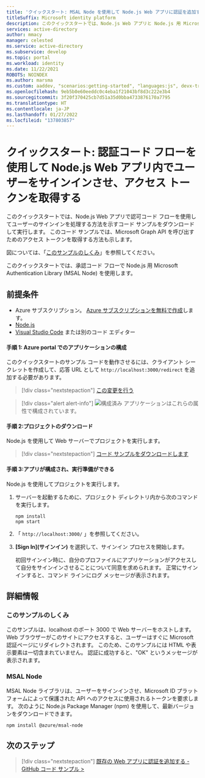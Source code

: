```yaml
---
title: 'クイックスタート: MSAL Node を使用して Node.js Web アプリに認証を追加する | Azure'
titleSuffix: Microsoft identity platform
description: このクイックスタートでは、Node.js Web アプリと Node.js 用 Microsoft Authentication Library (MSAL) を使用して認証を実装する方法について学習します。
services: active-directory
author: mmacy
manager: celested
ms.service: active-directory
ms.subservice: develop
ms.topic: portal
ms.workload: identity
ms.date: 11/22/2021
ROBOTS: NOINDEX
ms.author: marsma
ms.custom: aaddev, "scenarios:getting-started", "languages:js", devx-track-js, mode-api
ms.openlocfilehash: 9eb5b0e60eeddc0c4eba1f21043bf8d3c222e3b4
ms.sourcegitcommit: 3f20f370425cb7d51a35d0bba4733876170a7795
ms.translationtype: HT
ms.contentlocale: ja-JP
ms.lasthandoff: 01/27/2022
ms.locfileid: "137803857"
---
```

# <a name="quickstart-sign-in-users-and-get-an-access-token-in-a-nodejs-web-app-using-the-auth-code-flow"></a>クイックスタート: 認証コード フローを使用して Node.js Web アプリ内でユーザーをサインインさせ、アクセス トークンを取得する

このクイックスタートでは、Node.js Web アプリで認可コード フローを使用してユーザーのサインインを処理する方法を示すコード サンプルをダウンロードして実行します。 このコード サンプルでは、Microsoft Graph API を呼び出すためのアクセス トークンを取得する方法も示します。

図については、「[このサンプルのしくみ](#how-the-sample-works)」を参照してください。

このクイックスタートでは、承認コード フローで Node.js 用 Microsoft Authentication Library (MSAL Node) を使用します。

## <a name="prerequisites"></a>前提条件

* Azure サブスクリプション。 [Azure サブスクリプションを無料で作成](https://azure.microsoft.com/free/?WT.mc_id=A261C142F)します。
* [Node.js](https://nodejs.org/en/download/)
* [Visual Studio Code](https://code.visualstudio.com/download) または別のコード エディター

#### <a name="step-1-configure-the-application-in-azure-portal"></a>手順 1: Azure portal でのアプリケーションの構成
このクイックスタートのサンプル コードを動作させるには、クライアント シークレットを作成して、応答 URL として `http://localhost:3000/redirect` を追加する必要があります。
> [!div class="nextstepaction"]
> [この変更を行う]()

> [!div class="alert alert-info"]
> ![構成済み](media/quickstart-v2-windows-desktop/green-check.png) アプリケーションはこれらの属性で構成されています。

#### <a name="step-2-download-the-project"></a>手順 2:プロジェクトのダウンロード

Node.js を使用して Web サーバーでプロジェクトを実行します。

> [!div class="nextstepaction"]
> [コード サンプルをダウンロードします](https://github.com/Azure-Samples/ms-identity-node/archive/main.zip)

#### <a name="step-3-your-app-is-configured-and-ready-to-run"></a>手順 3:アプリが構成され、実行準備ができる

Node.js を使用してプロジェクトを実行します。

1. サーバーを起動するために、プロジェクト ディレクトリ内から次のコマンドを実行します。

    ```console
    npm install
    npm start
    ```

1. 「 `http://localhost:3000/` 」を参照してください。

1. **[Sign In]\(サインイン\)** を選択して、サインイン プロセスを開始します。

    初回サインイン時に、自分のプロファイルにアプリケーションがアクセスして自分をサインインさせることについて同意を求められます。 正常にサインインすると、コマンド ラインにログ メッセージが表示されます。

## <a name="more-information"></a>詳細情報

### <a name="how-the-sample-works"></a>このサンプルのしくみ

このサンプルは、localhost のポート 3000 で Web サーバーをホストします。 Web ブラウザーがこのサイトにアクセスすると、ユーザーはすぐに Microsoft 認証ページにリダイレクトされます。 このため、このサンプルには HTML や表示要素は一切含まれていません。 認証に成功すると、"OK" というメッセージが表示されます。

### <a name="msal-node"></a>MSAL Node

MSAL Node ライブラリは、ユーザーをサインインさせ、Microsoft ID プラットフォームによって保護された API へのアクセスに使用されるトークンを要求します。 次のように Node.js Package Manager (npm) を使用して、最新バージョンをダウンロードできます。

```console
npm install @azure/msal-node
```

## <a name="next-steps"></a>次のステップ

> [!div class="nextstepaction"]
> [既存の Web アプリに認証を追加する - GitHub コード サンプル >](https://github.com/AzureAD/microsoft-authentication-library-for-js/tree/dev/samples/msal-node-samples/auth-code)
